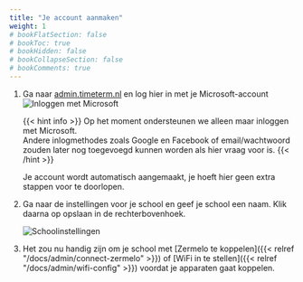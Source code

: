 ```yaml
---
title: "Je account aanmaken"
weight: 1
# bookFlatSection: false
# bookToc: true
# bookHidden: false
# bookCollapseSection: false
# bookComments: true
---
```


1. Ga naar [admin.timeterm.nl](https://admin.timeterm.nl) en log hier in met je Microsoft-account
   ![Inloggen met Microsoft](/login-microsoft.png)
   
   {{< hint info >}}
   Op het moment ondersteunen we alleen maar inloggen met Microsoft.  
   Andere inlogmethodes zoals Google en Facebook of email/wachtwoord zouden later nog toegevoegd kunnen worden als hier vraag voor is.
   {{< /hint >}}
   
   Je account wordt automatisch aangemaakt, je hoeft hier geen extra stappen voor te doorlopen.
   
2. Ga naar de instellingen voor je school en geef je school een naam. Klik daarna op opslaan in de rechterbovenhoek.

   ![Schoolinstellingen](/school-settings-info.png)
   
3. Het zou nu handig zijn om je school met [Zermelo te koppelen]({{< relref "/docs/admin/connect-zermelo" >}}) of [WiFi in te stellen]({{< relref "/docs/admin/wifi-config" >}}) voordat je apparaten gaat koppelen.
